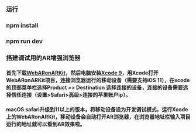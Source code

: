### 运行
### npm install
### npm run dev

### 搭建调试用的AR增强浏览器
#### 首先下载[WebARonARKit](https://github.com/google-ar/WebARonARKit)，然后电脑安装[Xcode 9](https://developer.apple.com/xcode/)，用Xcode打开WebARonARKit项目，连接浏览器运行的移动设备（需要支持iOS 11），在xcode的顶部菜单栏选择Product >> Destination 选择连接的设备，连接的设备需要选择信任连接（设置>Safari>高级>连接的苹果账户ip）。
#### macOS safari升级到11以上的版本，将移动设备设为开发调试模式，运行Xcode上的WebARonARKit，移动设备会自动打开AR浏览器，在浏览器地址栏输入项目运行的地址就可以看到AR效果啦。